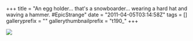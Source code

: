 +++
title = "An egg holder... that's a snowboarder... wearing a hard hat and waving a hammer. #EpicStrange"
date = "2011-04-05T03:14:58Z"
tags = []
galleryprefix = ""
gallerythumbnailprefix = "t190_"
+++

![](/post/an-egg-holder-thats-a-snowboarder-wearing-a-h/image.jpg)

